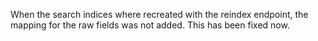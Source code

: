 When the search indices where recreated with the reindex endpoint, the mapping for the raw fields was not added. This has been fixed now.
